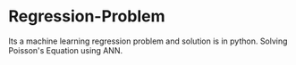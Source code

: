 # Regression-Problem
Its a machine learning regression problem and solution is in python.
Solving Poisson's Equation using ANN.
